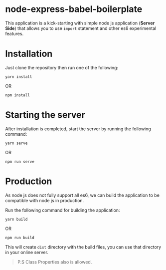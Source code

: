 # node-express-babel-boilerplate

This application is a kick-starting with simple node js application (**Server Side**) 
that allows you to use `import` statement and other es6 experimental features.


# Installation

Just clone the repository then run one of the following:

`yarn install`

OR 

`npm install`


# Starting the server 

After installation is completed, start the server by running the following command:

`yarn serve`

OR 

`npm run serve`


# Production

As node js does not fully support all es6, we can build the application to be compatible with node js in production.

Run the following command for building the application:

`yarn build`

OR 

`npm run build`

This will create `dist` directory with the build files, you can use that directory in your online server.


> P.S Class Properties also is allowed.